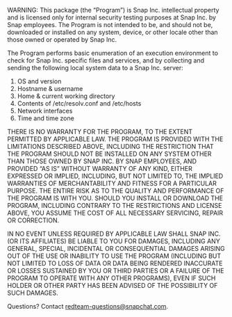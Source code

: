 WARNING: This package (the “Program”) is Snap Inc. intellectual property and is licensed only for internal security testing purposes at Snap Inc. by Snap employees. The Program is not intended to be, and should not be, downloaded or installed on any system, device, or other locale other than those owned or operated by Snap Inc.

The Program performs basic enumeration of an execution environment to check for Snap Inc. specific files and services, and by collecting and sending the following local system data to a Snap Inc. server:

1. OS and version
2. Hostname & username
3. Home & current working directory
4. Contents of /etc/resolv.conf and /etc/hosts
5. Network interfaces
6. Time and time zone

THERE IS NO WARRANTY FOR THE PROGRAM, TO THE EXTENT PERMITTED BY APPLICABLE LAW. THE PROGRAM IS PROVIDED WITH THE LIMITATIONS DESCRIBED ABOVE, INCLUDING THE RESTRICTION THAT THE PROGRAM SHOULD NOT BE INSTALLED ON ANY SYSTEM OTHER THAN THOSE OWNED BY SNAP INC. BY SNAP EMPLOYEES,  AND PROVIDED “AS IS” WITHOUT WARRANTY OF ANY KIND, EITHER EXPRESSED OR IMPLIED, INCLUDING, BUT NOT LIMITED TO, THE IMPLIED WARRANTIES OF MERCHANTABILITY AND FITNESS FOR A PARTICULAR PURPOSE. THE ENTIRE RISK AS TO THE QUALITY AND PERFORMANCE OF THE PROGRAM IS WITH YOU. SHOULD YOU INSTALL OR DOWNLOAD THE PROGRAM, INCLUDING CONTRARY TO THE RESTRICTIONS AND LICENSE ABOVE, YOU ASSUME THE COST OF ALL NECESSARY SERVICING, REPAIR OR CORRECTION.

IN NO EVENT UNLESS REQUIRED BY APPLICABLE LAW SHALL SNAP INC. (OR ITS AFFILIATES) BE LIABLE TO YOU FOR DAMAGES, INCLUDING ANY GENERAL, SPECIAL, INCIDENTAL OR CONSEQUENTIAL DAMAGES ARISING OUT OF THE USE OR INABILITY TO USE THE PROGRAM (INCLUDING BUT NOT LIMITED TO LOSS OF DATA OR DATA BEING RENDERED INACCURATE OR LOSSES SUSTAINED BY YOU OR THIRD PARTIES OR A FAILURE OF THE PROGRAM TO OPERATE WITH ANY OTHER PROGRAMS), EVEN IF SUCH HOLDER OR OTHER PARTY HAS BEEN ADVISED OF THE POSSIBILITY OF SUCH DAMAGES.

Questions? Contact redteam-questions@snapchat.com.
